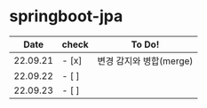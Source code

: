# springboot-jpa

|Date|check|To Do!|
|------|---|---|
|22.09.21|- [x]|변경 감지와 병합(merge)|
|22.09.22|- [ ]| |
|22.09.23|- [ ]| |
